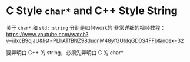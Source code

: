 # C Style `char*` and C++ Style String

关于 `char*` 和 `std::string` 分别是如何work的 非常详细的视频教程：https://www.youtube.com/watch?v=ijIxcB9qjaU&list=PLlrATfBNZ98dudnM48yfGUldqGD0S4FFb&index=32

要弄明白 C++ 的 string，必须先弄明白 C 的 char*

